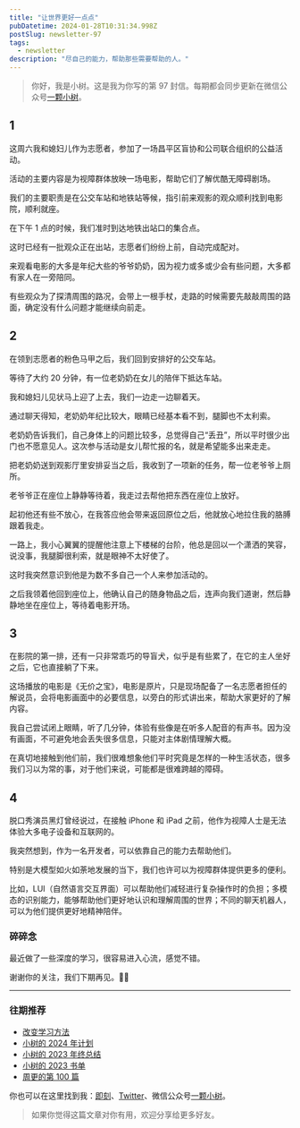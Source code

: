 ```yaml
---
title: "让世界更好一点点"
pubDatetime: 2024-01-28T10:31:34.998Z
postSlug: newsletter-97
tags:
  - newsletter
description: "尽自己的能力，帮助那些需要帮助的人。"
---
```


> 你好，我是小树。这是我为你写的第 97 封信。每期都会同步更新在微信公众号[一颗小树](https://weixin.sogou.com/weixin?query=a_warm_tree)。

## 1

这周六我和媳妇儿作为志愿者，参加了一场昌平区盲协和公司联合组织的公益活动。

活动的主要内容是为视障群体放映一场电影，帮助它们了解优酷无障碍剧场。

我们的主要职责是在公交车站和地铁站等候，指引前来观影的观众顺利找到电影院，顺利就座。

在下午 1 点的时候，我们准时到达地铁出站口的集合点。

这时已经有一批观众正在出站，志愿者们纷纷上前，自动完成配对。

来观看电影的大多是年纪大些的爷爷奶奶，因为视力或多或少会有些问题，大多都有家人在一旁陪同。

有些观众为了探清周围的路况，会带上一根手杖，走路的时候需要先敲敲周围的路面，确定没有什么问题才能继续向前走。

## 2

在领到志愿者的粉色马甲之后，我们回到安排好的公交车站。

等待了大约 20 分钟，有一位老奶奶在女儿的陪伴下抵达车站。

我和媳妇儿见状马上迎了上去，我们一边走一边聊着天。

通过聊天得知，老奶奶年纪比较大，眼睛已经基本看不到，腿脚也不太利索。

老奶奶告诉我们，自己身体上的问题比较多，总觉得自己“丢丑”，所以平时很少出门也不愿意见人。这次参与活动是女儿帮忙报的名，就是希望能多出来走走。

把老奶奶送到观影厅里安排妥当之后，我收到了一项新的任务，帮一位老爷爷上厕所。

老爷爷正在座位上静静等待着，我走过去帮他把东西在座位上放好。

起初他还有些不放心，在我答应他会带来返回原位之后，他就放心地拉住我的胳膊跟着我走。

一路上，我小心翼翼的提醒他注意上下楼梯的台阶，他总是回以一个潇洒的笑容，说没事，我腿脚很利索，就是眼神不太好使了。

这时我突然意识到他是为数不多自己一个人来参加活动的。

之后我领着他回到座位上，他确认自己的随身物品之后，连声向我们道谢，然后静静地坐在座位上，等待着电影开场。

## 3

在影院的第一排，还有一只非常乖巧的导盲犬，似乎是有些累了，在它的主人坐好之后，它也直接躺了下来。

这场播放的电影是《无价之宝》，电影是原片，只是现场配备了一名志愿者担任的解说员，会将电影画面中的必要信息，以旁白的形式讲出来，帮助大家更好的了解内容。

我自己尝试闭上眼睛，听了几分钟，体验有些像是在听多人配音的有声书。因为没有画面，不可避免地会丢失很多信息，只能对主体剧情理解大概。

在真切地接触到他们前，我们很难想象他们平时究竟是怎样的一种生活状态，很多我们习以为常的事，对于他们来说，可能都是很难跨越的障碍。

## 4

脱口秀演员黑灯曾经说过，在接触 iPhone 和 iPad 之前，他作为视障人士是无法体验大多电子设备和互联网的。

我突然想到，作为一名开发者，可以依靠自己的能力去帮助他们。

特别是大模型如火如荼地发展的当下，我们也许可以为视障群体提供更多的便利。

比如，LUI（自然语言交互界面）可以帮助他们减轻进行复杂操作时的负担；多模态的识别能力，能够帮助他们更好地认识和理解周围的世界；不同的聊天机器人，可以为他们提供更好地精神陪伴。

### 碎碎念

最近做了一些深度的学习，很容易进入心流，感觉不错。

谢谢你的关注，我们下期再见。👋🏻

---

### 往期推荐

- [改变学习方法](https://mp.weixin.qq.com/s/p6nDVqzAItfYRoSOMnax1Q)
- [小树的 2024 年计划](https://mp.weixin.qq.com/s/aONqRY6bqK5unrewoGZv7w)
- [小树的 2023 年终总结](https://mp.weixin.qq.com/s/rAcfoMnmNL5sYjQqsCm39w)
- [小树的 2023 书单](https://mp.weixin.qq.com/s/6cK60OCYpcqncs3DF9GjeA)
- [周更的第 100 篇](https://mp.weixin.qq.com/s/58mHog5-aX_ALNqVDfEbUg)

你也可以在这里找到我：[即刻](https://okjk.co/3Vsn5T)、[Twitter](https://twitter.com/yeshu_in_future)、微信公众号[一颗小树](https://weixin.sogou.com/weixin?query=a_warm_tree)。

> 如果你觉得这篇文章对你有用，欢迎分享给更多好友。
